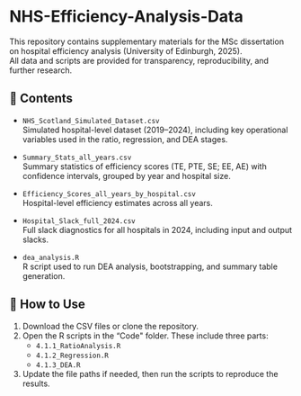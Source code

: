 # NHS-Efficiency-Analysis-Data
This repository contains supplementary materials for the MSc dissertation on hospital efficiency analysis (University of Edinburgh, 2025).  
All data and scripts are provided for transparency, reproducibility, and further research.

## 📂 Contents
- `NHS_Scotland_Simulated_Dataset.csv`  
  Simulated hospital-level dataset (2019–2024), including key operational variables used in the ratio, regression, and DEA stages.  

- `Summary_Stats_all_years.csv`  
  Summary statistics of efficiency scores (TE, PTE, SE; EE, AE) with confidence intervals, grouped by year and hospital size.  

- `Efficiency_Scores_all_years_by_hospital.csv`  
  Hospital-level efficiency estimates across all years.  

- `Hospital_Slack_full_2024.csv`  
  Full slack diagnostics for all hospitals in 2024, including input and output slacks.  

- `dea_analysis.R`  
  R script used to run DEA analysis, bootstrapping, and summary table generation.  

## 🔎 How to Use
1. Download the CSV files or clone the repository.  
2. Open the R scripts in the “Code" folder. These include three parts:  
   - `4.1.1_RatioAnalysis.R`  
   - `4.1.2_Regression.R`  
   - `4.1.3_DEA.R`  
3. Update the file paths if needed, then run the scripts to reproduce the results.  


